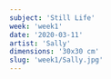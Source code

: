 ```yaml
---
subject: 'Still Life'
week: 'week1'
date: '2020-03-11'
artist: 'Sally'
dimensions: '30x30 cm'
slug: 'week1/Sally.jpg'
---
```

